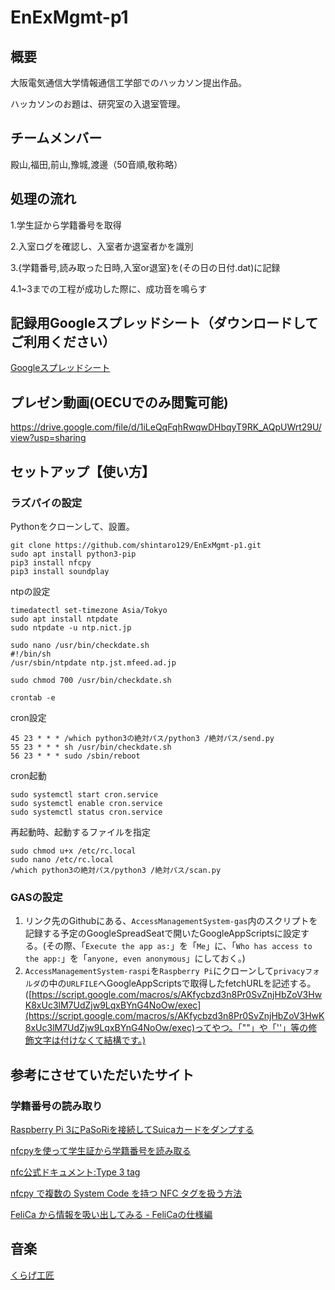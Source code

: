 # EnExMgmt-p1
## 概要
大阪電気通信大学情報通信工学部でのハッカソン提出作品。

ハッカソンのお題は、研究室の入退室管理。


## チームメンバー
殿山,福田,前山,豫城,渡邊（50音順,敬称略）


## 処理の流れ
1.学生証から学籍番号を取得

2.入室ログを確認し、入室者か退室者かを識別

3.{学籍番号,読み取った日時,入室or退室}を(その日の日付.dat)に記録

4.1~3までの工程が成功した際に、成功音を鳴らす


## 記録用Googleスプレッドシート（ダウンロードしてご利用ください）
[Googleスプレッドシート](https://docs.google.com/spreadsheets/d/1_2pXymswEs1JbpSYCkQ7J-i6-daQV1kEKH--eJBHpRM/edit?usp=sharing)


## プレゼン動画(OECUでのみ閲覧可能)
https://drive.google.com/file/d/1iLeQqFqhRwqwDHbqyT9RK_AQpUWrt29U/view?usp=sharing

## セットアップ【使い方】
### ラズパイの設定
Pythonをクローンして、設置。
```
git clone https://github.com/shintaro129/EnExMgmt-p1.git
sudo apt install python3-pip
pip3 install nfcpy
pip3 install soundplay
```

ntpの設定
```
timedatectl set-timezone Asia/Tokyo
sudo apt install ntpdate
sudo ntpdate -u ntp.nict.jp

sudo nano /usr/bin/checkdate.sh
#!/bin/sh
/usr/sbin/ntpdate ntp.jst.mfeed.ad.jp

sudo chmod 700 /usr/bin/checkdate.sh

crontab -e
```
cron設定
```
45 23 * * * /which python3の絶対パス/python3 /絶対パス/send.py
55 23 * * * sh /usr/bin/checkdate.sh
56 23 * * * sudo /sbin/reboot
```

cron起動
```
sudo systemctl start cron.service
sudo systemctl enable cron.service
sudo systemctl status cron.service
```
再起動時、起動するファイルを指定
```
sudo chmod u+x /etc/rc.local
sudo nano /etc/rc.local
/which python3の絶対パス/python3 /絶対パス/scan.py
```

### GASの設定
1.	リンク先のGithubにある、`AccessManagementSystem-gas`内のスクリプトを記録する予定のGoogleSpreadSeatで開いたGoogleAppScriptsに設定する。(その際、「`Execute the app as:`」を「`Me`」に、「`Who has access to the app:`」を「`anyone, even anonymous`」にしておく。)
2.	`AccessManagementSystem-raspi`を`Raspberry Pi`にクローンして`privacyフォルダ`の中の`URLFILE`へGoogleAppScriptsで取得したfetchURLを記述する。([https://script.google.com/macros/s/AKfycbzd3n8Pr0SvZnjHbZoV3HwK8xUc3lM7UdZjw9LqxBYnG4NoOw/exec](https://script.google.com/macros/s/AKfycbzd3n8Pr0SvZnjHbZoV3HwK8xUc3lM7UdZjw9LqxBYnG4NoOw/exec)ってやつ。「""」や「''」等の修飾文字は付けなくて結構です。)

## 参考にさせていただいたサイト
### 学籍番号の読み取り
[Raspberry Pi 3にPaSoRiを接続してSuicaカードをダンプする](https://tomosoft.jp/design/?p=8288)

[nfcpyを使って学生証から学籍番号を読み取る](https://aizu-vr.hatenablog.com/entry/2019/08/02/nfcpy%E3%82%92%E4%BD%BF%E3%81%A3%E3%81%A6%E5%AD%A6%E7%94%9F%E8%A8%BC%E3%81%8B%E3%82%89%E5%AD%A6%E7%B1%8D%E7%95%AA%E5%8F%B7%E3%82%92%E8%AA%AD%E3%81%BF%E5%8F%96%E3%82%8B)

[nfc公式ドキュメント:Type 3 tag](https://nfcpy.readthedocs.io/en/stable-0.11/modules/tag.html#module-nfc.tag.tt3)

[nfcpy で複数の System Code を持つ NFC タグを扱う方法](https://uchan.hateblo.jp/entry/2016/11/18/190237)

[FeliCa から情報を吸い出してみる - FeliCaの仕様編](https://qiita.com/YasuakiNakazawa/items/3109df682af2a7032f8d)


## 音楽
[くらげ工匠](http://www.kurage-kosho.info/index.html)
